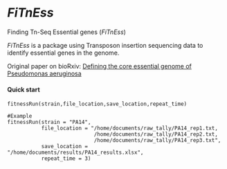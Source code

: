 # _FiTnEss_
Finding Tn-Seq Essential genes (_FiTnEss_)

_FiTnEss_ is a package using Transposon insertion sequencing data to identify essential genes in the genome. 

Original paper on bioRxiv: [Defining the core essential genome of Pseudomonas aeruginosa](https://www.biorxiv.org/content/early/2019/01/12/396689)


#### Quick start

```
fitnessRun(strain,file_location,save_location,repeat_time)

#Example
fitnessRun(strain = "PA14",
           file_location = "/home/documents/raw_tally/PA14_rep1.txt,
                            /home/documents/raw_tally/PA14_rep2.txt,
                            /home/documents/raw_tally/PA14_rep3.txt",
           save_location = "/home/documents/results/PA14_results.xlsx",
           repeat_time = 3)
```















